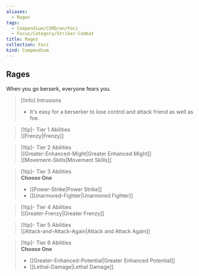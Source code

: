 ```yaml
---
aliases:
  - Rages
tags:
  - Compendium/CSRD/en/Foci
  - Focus/Category/Striker-Combat
title: Rages
collection: Foci
kind: Compendium
---
```

## Rages  
When you go berserk, everyone fears you.  

>[!info] Intrusions  
>- It's easy for a berserker to lose control and attack friend as well as foe.  


>[!tip]- Tier 1 Abilities  
> [[Frenzy|Frenzy]]  


>[!tip]- Tier 2 Abilities  
> [[Greater-Enhanced-Might|Greater Enhanced Might]]  
> [[Movement-Skills|Movement Skills]]  


>[!tip]- Tier 3 Abilities  
> **Choose One**  
>- [[Power-Strike|Power Strike]]  
>- [[Unarmored-Fighter|Unarmored Fighter]]  


>[!tip]- Tier 4 Abilities  
> [[Greater-Frenzy|Greater Frenzy]]  


>[!tip]- Tier 5 Abilities  
> [[Attack-and-Attack-Again|Attack and Attack Again]]  


>[!tip]- Tier 6 Abilities  
> **Choose One**  
>- [[Greater-Enhanced-Potential|Greater Enhanced Potential]]  
>- [[Lethal-Damage|Lethal Damage]]